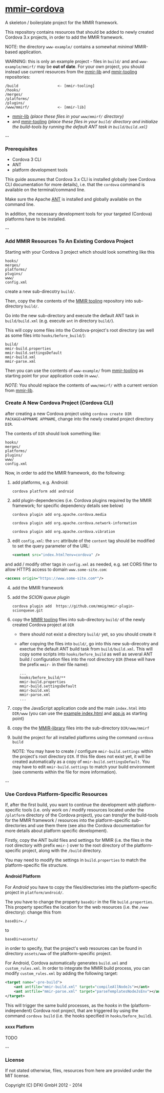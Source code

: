 [mmir-cordova][0]
============

A skeleton / boilerplate project for the MMIR framework.

This repository contains resources that should be added to newly
created Cordova 3.x projects, in order to add the MMIR framework.

NOTE: the directory `www-example/` contains a somewhat _minimal_
      MMIR-based application.


WARNING: this is only an example project - files in `build/` and
         and `www-example/mmirf/` may be **out of date**.
For your own project, you should instead use current resources from the [mmir-lib][1] and
[mmir-tooling][2] repositories:

    /build                  <- [mmir-tooling]
    /hooks/
    /merges/
    /platforms/
    /plugins/
    /www/mmirf/             <- [mmir-lib]
    
   
 * [mmir-lib][1]
   _(place these files in your `www/mmirf/` directory)_
 * and [mmir-tooling][2] 
   _(place these files in your `build/` directory and initialize the
     build-tools by running the default ANT task in `build/build.xml`)_

--
### Prerequisites

* Cordova 3 CLI
* ANT
* platform development tools

This guide assumes that Cordova 3.x CLI is installed globally
(see Cordova CLI documentation for more details), i.e. that the `cordova` command
is available on the terminal/command line.

Make sure the Apache [ANT][3] is installed and globally available on the command line.

In addition, the necessary development tools for your targeted (Cordova) platforms
have to be installed.

--

### Add MMIR Resources To An Existing Cordova Project

Starting with your Cordova 3 project which should look something like this

    hooks/
    merges/
    platforms/
    plugins/
    www/
    config.xml

create a new sub-direcotry `build/`.

Then, copy the the contents of the [MMIR tooling][2] repository into 
sub-directory ```build/```.

Go into the new sub-directory and execute the default ANT task in
`build/build.xml` (e.g. execute `ant` in directory `build/`).

This will copy some files into the Cordova-project's root directory
(as well as some files into `hooks/before_build/`):
    
    build/
    mmir-build.properties
    mmir-build.settingsDefault
    mmir-build.xml
    mmir-parse.xml
    
Then you can use the contents of `www-example/` from [mmir-tooling][0] as starting point for
your application code in `www/`.

_NOTE_: You should replace the contents of `www/mmirf/` with a current version from [mmir-lib][1].

### Create A New Cordova Project (Cordova CLI)

after creating a new Cordova project using ```cordova create DIR PACKAGE+APPNAME APPNAME```,
change into the newly created project directory ```DIR```.

The contents of ```DIR``` should look something like:

    hooks/
    merges/
    platforms/
    plugins/
    www/
    config.xml

Now, in order to add the MMIR framework, do the following:

1. add platforms, e.g. Android:

   ```cordova platform add android```  
   
2. add plugin-dependencies 
   (i.e. Cordova plugins required by the MMIR framework; 
    for specific dependency details see below)
    
   ```cordova plugin add org.apache.cordova.media```
   
   ```cordova plugin add org.apache.cordova.network-information```
   
   ```cordova plugin add org.apache.cordova.vibration```
   
3. edit ```config.xml```: the ```src``` attribute of the ```content``` tag should
   be modified to set the query parameter of the URL:
   ```xml
   <content src="index.html?env=cordova" />
   ```  
  and add / modify other tags in ```config.xml``` as needed, e.g. set CORS filter
  to allow HTTPS access to domain ```www.some-site.com```:
   ```xml
   <access origin="https://www.some-site.com*"/>
   ``` 


4. add the MMIR framework

  1. add the _SCION queue plugin_
     
     ```cordova plugin add  https://github.com/mmig/mmir-plugin-scionqueue.git```
     
  2. copy the [MMIR tooling][2] files into sub-directory ```build/```
     of the newly created Cordova project at ```DIR```
     * there should not exist a directory ```build/``` yet, so you should create it
     * after copying the files into ```build/```, go into this new sub-direcotry and
       exectue the default ANT build task from ```build/build.xml```.
       This will copy some scripts into ```hooks/before_build``` as well as
       several ANT build / configuration files into the root directory ```DIR```
       (these will have the prefix ```mmir-``` in their file name):
       
       ```
       ...
       hooks/before_build/**
       mmir-build.properties
       mmir-build.settingsDefault
       mmir-build.xml
       mmir-parse.xml
       ...
       ```
     
  3. copy the JavaScript application code and the main ```index.html``` into ```DIR/www```
     (you can use the 
       [example index.html](https://github.com/mmig/mmir-cordova/blob/master/www-example/index.html) and 
       [app.js](https://github.com/mmig/mmir-cordova/blob/master/www-example/app.js)
      as starting point)
  
  4. copy the the [MMIR-library][1] files into the sub-directory ```DIR/www/mmirf```
     
5. build the project for all installed platforms using the command ```cordova build```

   NOTE: You may have to create / configure ```mmir-build.settings``` within the project's root
         directory ```DIR```. If this file does not exist yet, it will be created automatically
         as a copy of ```mmir-build.settingsDefault```. You may have to edit 
         ```mmir-build.settings``` to match your build environment (see comments within the 
         file for more information).

--
### Use Cordova Platform-Specific Resources

If, after the first build, you want to continue the development with platform-specific
tools (i.e. only work on / modify resources located under the ```/platform``` directory
of the Cordova project), you can _transfer_ the build-tools for the MMIR framework / resources
into the platform-specific sub-directories and use them there (see also the Cordova 
documentation for more details about platform specific development).

Firstly, copy the ANT build files and settings for MMIR (i.e. the files in the root directory
with prefix  ```mmir-```) over to the root directory of the platform-specific project, along
with the ```/build``` directory.

You may need to modify the settings in ```build.properties``` to match the platform-specific
file structure.


#### Android Platform

For _Android_ you have to copy the files/directories into the
platform-specific project in ```platform/android/```.

The you have to change the property ```baseDir``` in the file ```build.properties```.
This property specifies the location for the web resources (i.e. the ```/www``` directory):
change this from

    baseDir=./
    
to

    baseDir=assets/
    
in order to specify, that the project's web resources can be found in directory ```assets/www```
of the platform-specific project.



For Android, Cordova automatically generates ```build.xml``` and ```custom_rules.xml```. In order
to integrate the MMIR build process, you can modify ```custom_rules.xml``` by adding the 
following target:
```xml
<target name="-pre-build">
	<ant antfile="mmir-build.xml" target="compileAllNodeJs"></ant>
	<ant antfile="mmir-parse.xml" target="parseTemplatesNodeJsEnv"></ant>
</target>
```

This will trigger the same build processes, as the _hooks_ in the (platform-independent) Cordova
root project, that are triggered by using the command ```cordova build```
(i.e. the hooks specified in ```hooks/before_build```).

#### xxxx Platform

TODO

--
### License
If not stated otherwise, files, resources from here are provided under the MIT license.

Copyright (C) DFKI GmbH 2012 - 2014 

[0]: https://github.com/mmig/mmir-cordova
[1]: https://github.com/mmig/mmir-lib
[2]: https://github.com/mmig/mmir-tooling
[3]: http://ant.apache.org/
